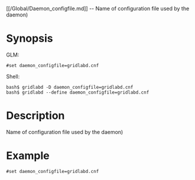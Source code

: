 [[/Global/Daemon_configfile.md]] -- Name of configuration file used by the daemon)

# Synopsis
GLM:
~~~
#set daemon_configfile=gridlabd.cnf
~~~
Shell:
~~~
bash$ gridlabd -D daemon_configfile=gridlabd.cnf
bash$ gridlabd --define daemon_configfile=gridlabd.cnf
~~~

# Description

Name of configuration file used by the daemon)

# Example

~~~
#set daemon_configfile=gridlabd.cnf
~~~
